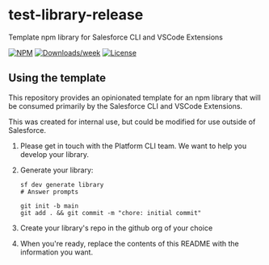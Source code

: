 # test-library-release

Template npm library for Salesforce CLI and VSCode Extensions

[![NPM](https://img.shields.io/npm/v/@salesforce/test-library-release.svg?label=@salesforce/test-library-release)](https://www.npmjs.com/package/@salesforce/test-library-release) [![Downloads/week](https://img.shields.io/npm/dw/@salesforce/test-library-release.svg)](https://npmjs.org/package/@salesforce/test-library-release) [![License](https://img.shields.io/badge/License-BSD%203--Clause-brightgreen.svg)](https://raw.githubusercontent.com/salesforcecli/test-library-release/main/LICENSE.txt)

## Using the template

This repository provides an opinionated template for an npm library that will be consumed primarily by the Salesforce CLI and VSCode Extensions.

This was created for internal use, but could be modified for use outside of Salesforce.

1. Please get in touch with the Platform CLI team. We want to help you develop your library.
2. Generate your library:

   ```
   sf dev generate library
   # Answer prompts

   git init -b main
   git add . && git commit -m "chore: initial commit"
   ```

3. Create your library's repo in the github org of your choice
4. When you're ready, replace the contents of this README with the information you want.
